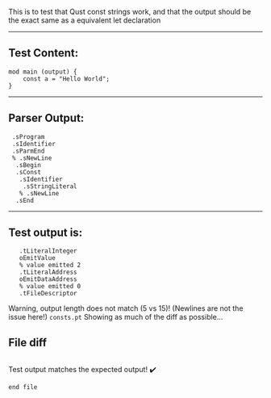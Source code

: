 This is to test that Qust const strings work, and that the output should be the exact same as a equivalent let declaration

-------------------------


Test Content: 
-------------------------
```
mod main (output) { 
    const a = "Hello World";
}
```
------------------------


Parser Output: 
-------------------------
```
 .sProgram
 .sIdentifier
 .sParmEnd
 % .sNewLine
  .sBegin
  .sConst
   .sIdentifier
    .sStringLiteral
   % .sNewLine
  .sEnd

```
------------------------

Test output is: 
-------------------------
```
   .tLiteralInteger
   oEmitValue
   % value emitted 2
   .tLiteralAddress
   oEmitDataAddress
   % value emitted 0
   .tFileDescriptor

```


Warning, output length does not match (5 vs 15)!  (Newlines are not the issue here!) `consts.pt`
Showing as much of the diff as possible...

File diff
-------------------------
```diff

```
Test output matches the expected output! :heavy_check_mark:

```
end file
